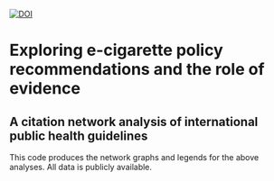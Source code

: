 <!-- badges: start -->
[![DOI](https://zenodo.org/badge/180626317.svg)](https://zenodo.org/badge/latestdoi/180626317)
<!-- badges: end -->

# Exploring e-cigarette policy recommendations and the role of evidence
## A citation network analysis of international public health guidelines

This code produces the network graphs and legends for the above analyses. All data is publicly available.
